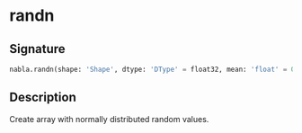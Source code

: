 # randn

## Signature

```python
nabla.randn(shape: 'Shape', dtype: 'DType' = float32, mean: 'float' = 0.0, std: 'float' = 1.0, device: 'Device' = Device(type=cpu,id=0), seed: 'int' = 0, batch_dims: 'Shape' = ()) -> 'Array'
```

## Description

Create array with normally distributed random values.

